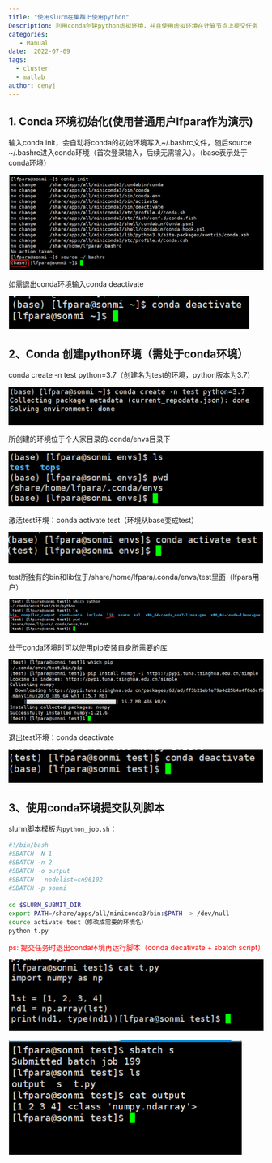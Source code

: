 ```yaml
---
title: "使用slurm在集群上使用python"
Description: 利用conda创建python虚拟环境，并且使用虚拟环境在计算节点上提交任务
categories:
   - Manual
date:  2022-07-09
tags:
  - cluster
  - matlab
author: cenyj
---
```


## 1. Conda 环境初始化(使用普通用户lfpara作为演示)

输入conda init，会自动将conda的初始环境写入~/.bashrc文件，随后source ~/.bashrc进入conda环境（首次登录输入，后续无需输入）。（base表示处于conda环境）

![这是图片](../../static/images/python/1)


如需退出conda环境输入conda deactivate

![这是图片](../../static/images/python/2)


## 2、Conda 创建python环境（需处于conda环境）

conda create -n test python=3.7（创建名为test的环境，python版本为3.7）

![这是图片](../../static/images/python/3)

所创建的环境位于个人家目录的.conda/envs目录下

![这是图片](../../static/images/python/4)

激活test环境：conda activate test（环境从base变成test）

![这是图片](../../static/images/python/5)

test所独有的bin和lib位于/share/home/lfpara/.conda/envs/test里面（lfpara用户）

![这是图片](../../static/images/python/6)

处于conda环境时可以使用pip安装自身所需要的库

![这是图片](../../static/images/python/7)

退出test环境：conda deactivate

![这是图片](../../static/images/python/8)


## 3、使用conda环境提交队列脚本


slurm脚本模板为`python_job.sh`：
```sh
#!/bin/bash
#SBATCH -N 1
#SBATCH -n 2
#SBATCH -o output
#SBATCH --nodelist=cn96102
#SBATCH -p sonmi

cd $SLURM_SUBMIT_DIR
export PATH=/share/apps/all/miniconda3/bin:$PATH  > /dev/null
source activate test（修改成需要的环境名）
python t.py

```

<span style="color:red">ps: 提交任务时退出conda环境再运行脚本（conda decativate + sbatch script）</span>

![这是图片](../../static/images/python/9)

![这是图片](../../static/images/python/10)


